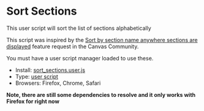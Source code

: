 # Sort Sections
This user script will sort the list of sections alphabetically

This script was inspired by the [Sort by section name anywhere sections are displayed](https://community.canvaslms.com/ideas/6214) feature request in the Canvas Community.

You must have a user script manager loaded to use these.

* Install: [sort_sections.user.js](https://github.com/jamesjonesmath/canvancement/raw/master/sections/sort_sections.user.js)
* Type: [user script](../../USERSCRIPTS.md)
* Browsers: Firefox, Chrome, Safari


**Note, there are still some dependencies to resolve and it only works with Firefox for right now**
